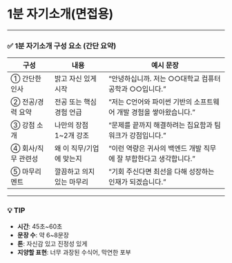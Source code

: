 # 1분 자기소개(면접용)

---

### ✅ 1분 자기소개 구성 요소 (간단 요약)

| 구성          | 내용              | 예시 문장                                  |
| ----------- | --------------- | -------------------------------------- |
| ① 간단한 인사    | 밝고 자신 있게 시작     | “안녕하십니까. 저는 ○○대학교 컴퓨터공학과 ○○입니다.”       |
| ② 전공/경력 요약  | 전공 또는 핵심 경험 언급  | “저는 C언어와 파이썬 기반의 소프트웨어 개발 경험을 쌓아왔습니다.” |
| ③ 강점 소개     | 나만의 장점 1\~2개 강조 | “문제를 끝까지 해결하려는 집요함과 팀워크가 강점입니다.”       |
| ④ 회사/직무 관련성 | 왜 이 직무/기업에 맞는지  | “이런 역량은 귀사의 백엔드 개발 직무에 잘 부합한다고 생각합니다.” |
| ⑤ 마무리 멘트    | 깔끔하고 의지 있는 마무리  | “기회 주신다면 최선을 다해 성장하는 인재가 되겠습니다.”       |

---

### 💡 TIP

* **시간**: 45초\~60초
* **문장 수**: 약 6\~8문장
* **톤**: 자신감 있고 진정성 있게
* **지양할 표현**: 너무 과장된 수식어, 막연한 포부
